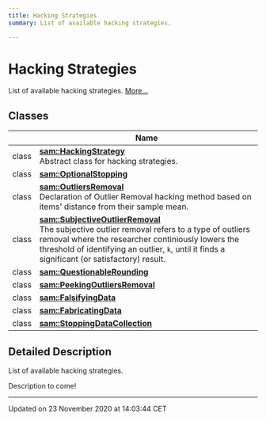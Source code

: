 ```yaml
---
title: Hacking Strategies
summary: List of available hacking strategies.  

---
```


# Hacking Strategies




List of available hacking strategies.  [More...](#detailed-description)






## Classes

|                | Name           |
| -------------- | -------------- |
| class | **[sam::HackingStrategy](/doxygen/Classes/classsam_1_1_hacking_strategy/)** <br>Abstract class for hacking strategies.  |
| class | **[sam::OptionalStopping](/doxygen/Classes/classsam_1_1_optional_stopping/)**  |
| class | **[sam::OutliersRemoval](/doxygen/Classes/classsam_1_1_outliers_removal/)** <br>Declaration of Outlier Removal hacking method based on items' distance from their sample mean.  |
| class | **[sam::SubjectiveOutlierRemoval](/doxygen/Classes/classsam_1_1_subjective_outlier_removal/)** <br>The subjective outlier removal refers to a type of outliers removal where the researcher continiously lowers the threshold of identifying an outlier, `k`, until it finds a significant (or satisfactory) result.  |
| class | **[sam::QuestionableRounding](/doxygen/Classes/classsam_1_1_questionable_rounding/)**  |
| class | **[sam::PeekingOutliersRemoval](/doxygen/Classes/classsam_1_1_peeking_outliers_removal/)**  |
| class | **[sam::FalsifyingData](/doxygen/Classes/classsam_1_1_falsifying_data/)**  |
| class | **[sam::FabricatingData](/doxygen/Classes/classsam_1_1_fabricating_data/)**  |
| class | **[sam::StoppingDataCollection](/doxygen/Classes/classsam_1_1_stopping_data_collection/)**  |








## Detailed Description

List of available hacking strategies. 


























Description to come! 








-------------------------------

Updated on 23 November 2020 at 14:03:44 CET